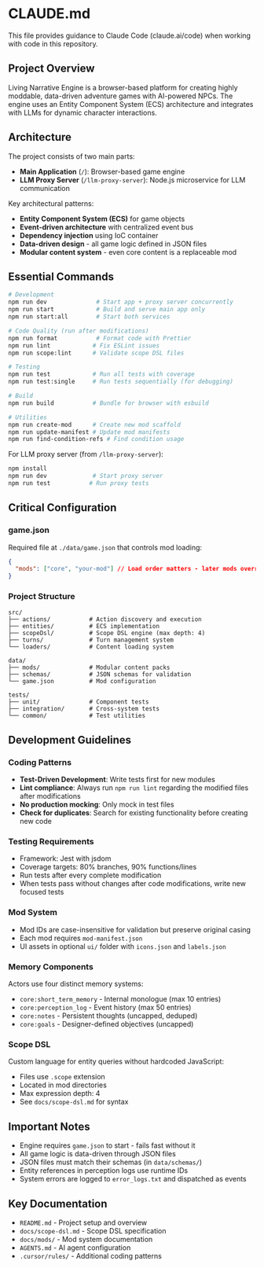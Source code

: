 # CLAUDE.md

This file provides guidance to Claude Code (claude.ai/code) when working with code in this repository.

## Project Overview

Living Narrative Engine is a browser-based platform for creating highly moddable, data-driven adventure games with AI-powered NPCs. The engine uses an Entity Component System (ECS) architecture and integrates with LLMs for dynamic character interactions.

## Architecture

The project consists of two main parts:

- **Main Application** (`/`): Browser-based game engine
- **LLM Proxy Server** (`/llm-proxy-server`): Node.js microservice for LLM communication

Key architectural patterns:

- **Entity Component System (ECS)** for game objects
- **Event-driven architecture** with centralized event bus
- **Dependency injection** using IoC container
- **Data-driven design** - all game logic defined in JSON files
- **Modular content system** - even core content is a replaceable mod

## Essential Commands

```bash
# Development
npm run dev              # Start app + proxy server concurrently
npm run start            # Build and serve main app only
npm run start:all        # Start both services

# Code Quality (run after modifications)
npm run format           # Format code with Prettier
npm run lint            # Fix ESLint issues
npm run scope:lint      # Validate scope DSL files

# Testing
npm run test            # Run all tests with coverage
npm run test:single     # Run tests sequentially (for debugging)

# Build
npm run build           # Bundle for browser with esbuild

# Utilities
npm run create-mod      # Create new mod scaffold
npm run update-manifest # Update mod manifests
npm run find-condition-refs # Find condition usage
```

For LLM proxy server (from `/llm-proxy-server`):

```bash
npm install
npm run dev             # Start proxy server
npm run test           # Run proxy tests
```

## Critical Configuration

### game.json

Required file at `./data/game.json` that controls mod loading:

```json
{
  "mods": ["core", "your-mod"] // Load order matters - later mods override earlier
}
```

### Project Structure

```
src/
├── actions/           # Action discovery and execution
├── entities/          # ECS implementation
├── scopeDsl/          # Scope DSL engine (max depth: 4)
├── turns/             # Turn management system
└── loaders/           # Content loading system

data/
├── mods/              # Modular content packs
├── schemas/           # JSON schemas for validation
└── game.json          # Mod configuration

tests/
├── unit/              # Component tests
├── integration/       # Cross-system tests
└── common/            # Test utilities
```

## Development Guidelines

### Coding Patterns

- **Test-Driven Development**: Write tests first for new modules
- **Lint compliance**: Always run `npm run lint` regarding the modified files after modifications
- **No production mocking**: Only mock in test files
- **Check for duplicates**: Search for existing functionality before creating new code

### Testing Requirements

- Framework: Jest with jsdom
- Coverage targets: 80% branches, 90% functions/lines
- Run tests after every complete modification
- When tests pass without changes after code modifications, write new focused tests

### Mod System

- Mod IDs are case-insensitive for validation but preserve original casing
- Each mod requires `mod-manifest.json`
- UI assets in optional `ui/` folder with `icons.json` and `labels.json`

### Memory Components

Actors use four distinct memory systems:

- `core:short_term_memory` - Internal monologue (max 10 entries)
- `core:perception_log` - Event history (max 50 entries)
- `core:notes` - Persistent thoughts (uncapped, deduped)
- `core:goals` - Designer-defined objectives (uncapped)

### Scope DSL

Custom language for entity queries without hardcoded JavaScript:

- Files use `.scope` extension
- Located in mod directories
- Max expression depth: 4
- See `docs/scope-dsl.md` for syntax

## Important Notes

- Engine requires `game.json` to start - fails fast without it
- All game logic is data-driven through JSON files
- JSON files must match their schemas (in `data/schemas/`)
- Entity references in perception logs use runtime IDs
- System errors are logged to `error_logs.txt` and dispatched as events

## Key Documentation

- `README.md` - Project setup and overview
- `docs/scope-dsl.md` - Scope DSL specification
- `docs/mods/` - Mod system documentation
- `AGENTS.md` - AI agent configuration
- `.cursor/rules/` - Additional coding patterns

